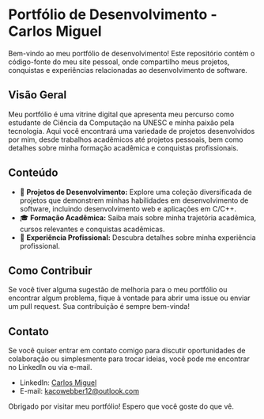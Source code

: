 <h1>Portfólio de Desenvolvimento - Carlos Miguel</h1>

  <p>Bem-vindo ao meu portfólio de desenvolvimento! Este repositório contém o código-fonte do meu site pessoal, onde compartilho meus projetos, conquistas e experiências relacionadas ao desenvolvimento de software.</p>

  <h2>Visão Geral</h2>

  <p>Meu portfólio é uma vitrine digital que apresenta meu percurso como estudante de Ciência da Computação na UNESC e minha paixão pela tecnologia. Aqui você encontrará uma variedade de projetos desenvolvidos por mim, desde trabalhos acadêmicos até projetos pessoais, bem como detalhes sobre minha formação acadêmica e conquistas profissionais.</p>

  <h2>Conteúdo</h2>

  <ul>
    <li>🚀 <strong>Projetos de Desenvolvimento:</strong> Explore uma coleção diversificada de projetos que demonstrem minhas habilidades em desenvolvimento de software, incluindo desenvolvimento web e aplicações em C/C++.</li>
    <li>🎓 <strong>Formação Acadêmica:</strong> Saiba mais sobre minha trajetória acadêmica, cursos relevantes e conquistas acadêmicas.</li>
    <li>💼 <strong>Experiência Profissional:</strong> Descubra detalhes sobre minha experiência profissional.</li>
  </ul>

  <h2>Como Contribuir</h2>

  <p>Se você tiver alguma sugestão de melhoria para o meu portfólio ou encontrar algum problema, fique à vontade para abrir uma issue ou enviar um pull request. Sua contribuição é sempre bem-vinda!</p>

  <h2>Contato</h2>

  <p>Se você quiser entrar em contato comigo para discutir oportunidades de colaboração ou simplesmente para trocar ideias, você pode me encontrar no LinkedIn ou via e-mail.</p>

  <ul>
    <li>LinkedIn: <a href="https://www.linkedin.com/in/cmiguelwm/">Carlos Miguel</a></li>
    <li>E-mail: <a href="mailto:kacowebber12@outlook.com">kacowebber12@outlook.com</a></li>
  </ul>

  <p>Obrigado por visitar meu portfólio! Espero que você goste do que vê.</p>
